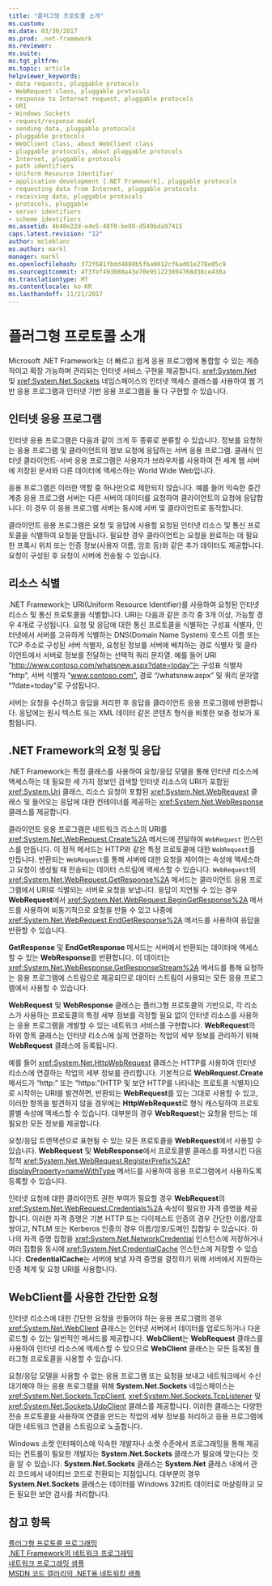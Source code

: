 ```yaml
---
title: "플러그형 프로토콜 소개"
ms.custom: 
ms.date: 03/30/2017
ms.prod: .net-framework
ms.reviewer: 
ms.suite: 
ms.tgt_pltfrm: 
ms.topic: article
helpviewer_keywords:
- data requests, pluggable protocols
- WebRequest class, pluggable protocols
- response to Internet request, pluggable protocols
- URI
- Windows Sockets
- request/response model
- sending data, pluggable protocols
- pluggable protocols
- WebClient class, about WebClient class
- pluggable protocols, about pluggable protocols
- Internet, pluggable protocols
- path identifiers
- Uniform Resource Identifier
- application development [.NET Framework], pluggable protocols
- requesting data from Internet, pluggable protocols
- receiving data, pluggable protocols
- protocols, pluggable
- server identifiers
- scheme identifiers
ms.assetid: 4b48e22d-e4e5-48f0-be80-d549bda97415
caps.latest.revision: "12"
author: mcleblanc
ms.author: markl
manager: markl
ms.openlocfilehash: 372f681fbdd4808b5f6a0012cf6ad01e278e05c9
ms.sourcegitcommit: 4f3fef493080a43e70e951223894768d36ce430a
ms.translationtype: MT
ms.contentlocale: ko-KR
ms.lasthandoff: 11/21/2017
---
```

# <a name="introducing-pluggable-protocols"></a>플러그형 프로토콜 소개
Microsoft .NET Framework는 더 빠르고 쉽게 응용 프로그램에 통합할 수 있는 계층적이고 확장 가능하며 관리되는 인터넷 서비스 구현을 제공합니다. <xref:System.Net> 및 <xref:System.Net.Sockets> 네임스페이스의 인터넷 액세스 클래스를 사용하여 웹 기반 응용 프로그램과 인터넷 기반 응용 프로그램을 둘 다 구현할 수 있습니다.  
  
## <a name="internet-applications"></a>인터넷 응용 프로그램  
 인터넷 응용 프로그램은 다음과 같이 크게 두 종류로 분류할 수 있습니다. 정보를 요청하는 응용 프로그램 및 클라이언트의 정보 요청에 응답하는 서버 응용 프로그램. 클래식 인터넷 클라이언트-서버 응용 프로그램은 사용자가 브라우저를 사용하여 전 세계 웹 서버에 저장된 문서와 다른 데이터에 액세스하는 World Wide Web입니다.  
  
 응용 프로그램은 이러한 역할 중 하나만으로 제한되지 않습니다. 예를 들어 익숙한 중간 계층 응용 프로그램 서버는 다른 서버의 데이터를 요청하여 클라이언트의 요청에 응답합니다. 이 경우 이 응용 프로그램 서버는 동시에 서버 및 클라이언트로 동작합니다.  
  
 클라이언트 응용 프로그램은 요청 및 응답에 사용할 요청된 인터넷 리소스 및 통신 프로토콜을 식별하여 요청을 만듭니다. 필요한 경우 클라이언트는 요청을 완료하는 데 필요한 프록시 위치 또는 인증 정보(사용자 이름, 암호 등)와 같은 추가 데이터도 제공합니다. 요청이 구성된 후 요청이 서버에 전송될 수 있습니다.  
  
## <a name="identifying-resources"></a>리소스 식별  
 .NET Framework는 URI(Uniform Resource Identifier)를 사용하여 요청된 인터넷 리소스 및 통신 프로토콜을 식별합니다. URI는 다음과 같은 조각 중 3개 이상, 가능할 경우 4개로 구성됩니다. 요청 및 응답에 대한 통신 프로토콜을 식별하는 구성표 식별자, 인터넷에서 서버를 고유하게 식별하는 DNS(Domain Name System) 호스트 이름 또는 TCP 주소로 구성된 서버 식별자, 요청된 정보를 서버에 배치하는 경로 식별자 및 클라이언트에서 서버로 정보를 전달하는 선택적 쿼리 문자열. 예를 들어 URI “http://www.contoso.com/whatsnew.aspx?date=today”는 구성표 식별자 “http”, 서버 식별자 “www.contoso.com”, 경로 “/whatsnew.aspx” 및 쿼리 문자열 “?date=today”로 구성됩니다.  
  
 서버는 요청을 수신하고 응답을 처리한 후 응답을 클라이언트 응용 프로그램에 반환합니다. 응답에는 원시 텍스트 또는 XML 데이터 같은 콘텐츠 형식을 비롯한 보충 정보가 포함됩니다.  
  
## <a name="requests-and-responses-in-the-net-framework"></a>.NET Framework의 요청 및 응답  
 .NET Framework는 특정 클래스를 사용하여 요청/응답 모델을 통해 인터넷 리소스에 액세스하는 데 필요한 세 가지 정보인 검색할 인터넷 리소스의 URI가 포함된 <xref:System.Uri> 클래스, 리소스 요청이 포함된 <xref:System.Net.WebRequest> 클래스 및 들어오는 응답에 대한 컨테이너를 제공하는 <xref:System.Net.WebResponse> 클래스를 제공합니다.  
  
 클라이언트 응용 프로그램은 네트워크 리소스의 URI를 <xref:System.Net.WebRequest.Create%2A> 메서드에 전달하여 `WebRequest` 인스턴스를 만듭니다. 이 정적 메서드는 HTTP와 같은 특정 프로토콜에 대한 `WebRequest`를 만듭니다. 반환되는 `WebRequest`를 통해 서버에 대한 요청을 제어하는 속성에 액세스하고 요청이 생성될 때 전송되는 데이터 스트림에 액세스할 수 있습니다. `WebRequest`의 <xref:System.Net.WebRequest.GetResponse%2A> 메서드는 클라이언트 응용 프로그램에서 URI로 식별되는 서버로 요청을 보냅니다. 응답이 지연될 수 있는 경우 **WebRequest**에서 <xref:System.Net.WebRequest.BeginGetResponse%2A> 메서드를 사용하여 비동기적으로 요청을 만들 수 있고 나중에 <xref:System.Net.WebRequest.EndGetResponse%2A> 메서드를 사용하여 응답을 반환할 수 있습니다.  
  
 **GetResponse** 및 **EndGetResponse** 메서드는 서버에서 반환되는 데이터에 액세스할 수 있는 **WebResponse**를 반환합니다. 이 데이터는 <xref:System.Net.WebResponse.GetResponseStream%2A> 메서드를 통해 요청하는 응용 프로그램에 스트림으로 제공되므로 데이터 스트림이 사용되는 모든 응용 프로그램에서 사용할 수 있습니다.  
  
 **WebRequest** 및 **WebResponse** 클래스는 플러그형 프로토콜의 기반으로, 각 리소스가 사용하는 프로토콜의 특정 세부 정보를 걱정할 필요 없이 인터넷 리소스를 사용하는 응용 프로그램을 개발할 수 있는 네트워크 서비스를 구현합니다. **WebRequest**의 하위 항목 클래스는 인터넷 리소스에 실제 연결하는 작업의 세부 정보를 관리하기 위해 **WebRequest** 클래스에 등록됩니다.  
  
 예를 들어 <xref:System.Net.HttpWebRequest> 클래스는 HTTP를 사용하여 인터넷 리소스에 연결하는 작업의 세부 정보를 관리합니다. 기본적으로 **WebRequest.Create** 메서드가 “http:” 또는 “https:”(HTTP 및 보안 HTTP를 나타내는 프로토콜 식별자)으로 시작하는 URI를 발견하면, 반환되는 **WebRequest**를 있는 그대로 사용할 수 있고, 이러한 항목을 발견하지 않을 경우에는 **HttpWebRequest**로 형식 캐스팅하여 프로토콜별 속성에 액세스할 수 있습니다. 대부분의 경우 **WebRequest**는 요청을 만드는 데 필요한 모든 정보를 제공합니다.  
  
 요청/응답 트랜잭션으로 표현될 수 있는 모든 프로토콜을 **WebRequest**에서 사용할 수 있습니다. **WebRequest** 및 **WebResponse**에서 프로토콜별 클래스를 파생시킨 다음 정적 <xref:System.Net.WebRequest.RegisterPrefix%2A?displayProperty=nameWithType> 메서드를 사용하여 응용 프로그램에서 사용하도록 등록할 수 있습니다.  
  
 인터넷 요청에 대한 클라이언트 권한 부여가 필요할 경우 **WebRequest**의 <xref:System.Net.WebRequest.Credentials%2A> 속성이 필요한 자격 증명을 제공합니다. 이러한 자격 증명은 기본 HTTP 또는 다이제스트 인증의 경우 간단한 이름/암호 쌍이고, NTLM 또는 Kerberos 인증의 경우 이름/암호/도메인 집합일 수 있습니다. 하나의 자격 증명 집합을 <xref:System.Net.NetworkCredential> 인스턴스에 저장하거나 여러 집합을 동시에 <xref:System.Net.CredentialCache> 인스턴스에 저장할 수 있습니다. **CredentialCache**는 서버에 보낼 자격 증명을 결정하기 위해 서버에서 지원하는 인증 체계 및 요청 URI를 사용합니다.  
  
## <a name="simple-requests-with-webclient"></a>WebClient를 사용한 간단한 요청  
 인터넷 리소스에 대한 간단한 요청을 만들어야 하는 응용 프로그램의 경우 <xref:System.Net.WebClient> 클래스는 인터넷 서버에서 데이터를 업로드하거나 다운로드할 수 있는 일반적인 메서드를 제공합니다. **WebClient**는 **WebRequest** 클래스를 사용하여 인터넷 리소스에 액세스할 수 있으므로 **WebClient** 클래스는 모든 등록된 플러그형 프로토콜을 사용할 수 있습니다.  
  
 요청/응답 모델을 사용할 수 없는 응용 프로그램 또는 요청을 보내고 네트워크에서 수신 대기해야 하는 응용 프로그램을 위해 **System.Net.Sockets** 네임스페이스는 <xref:System.Net.Sockets.TcpClient>, <xref:System.Net.Sockets.TcpListener> 및 <xref:System.Net.Sockets.UdpClient> 클래스를 제공합니다. 이러한 클래스는 다양한 전송 프로토콜을 사용하여 연결을 만드는 작업의 세부 정보를 처리하고 응용 프로그램에 대한 네트워크 연결을 스트림으로 노출합니다.  
  
 Windows 소켓 인터페이스에 익숙한 개발자나 소켓 수준에서 프로그래밍을 통해 제공되는 컨트롤이 필요한 개발자는 **System.Net.Sockets** 클래스가 필요에 맞는다는 것을 알 수 있습니다. **System.Net.Sockets** 클래스는 **System.Net** 클래스 내에서 관리 코드에서 네이티브 코드로 전환되는 지점입니다. 대부분의 경우 **System.Net.Sockets** 클래스는 데이터를 Windows 32비트 데이터로 마샬링하고 모든 필요한 보안 검사를 처리합니다.  
  
## <a name="see-also"></a>참고 항목  
 [플러그형 프로토콜 프로그래밍](../../../docs/framework/network-programming/programming-pluggable-protocols.md)  
 [.NET Framework의 네트워크 프로그래밍](../../../docs/framework/network-programming/index.md)  
 [네트워크 프로그래밍 샘플](../../../docs/framework/network-programming/network-programming-samples.md)  
 [MSDN 코드 갤러리의 .NET용 네트워킹 샘플](http://code.msdn.microsoft.com/Wiki/View.aspx?ProjectName=nclsamples)
